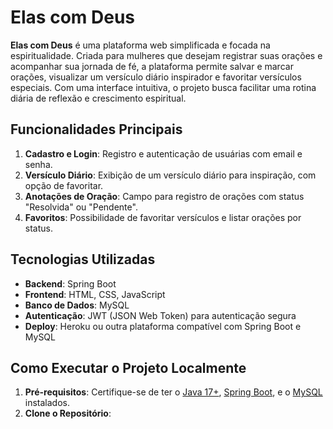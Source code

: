 # Elas com Deus

**Elas com Deus** é uma plataforma web simplificada e focada na espiritualidade. Criada para mulheres que desejam registrar suas orações e acompanhar sua jornada de fé, a plataforma permite salvar e marcar orações, visualizar um versículo diário inspirador e favoritar versículos especiais. Com uma interface intuitiva, o projeto busca facilitar uma rotina diária de reflexão e crescimento espiritual.

## Funcionalidades Principais

1. **Cadastro e Login**: Registro e autenticação de usuárias com email e senha.
2. **Versículo Diário**: Exibição de um versículo diário para inspiração, com opção de favoritar.
3. **Anotações de Oração**: Campo para registro de orações com status "Resolvida" ou "Pendente".
4. **Favoritos**: Possibilidade de favoritar versículos e listar orações por status.

## Tecnologias Utilizadas

- **Backend**: Spring Boot
- **Frontend**: HTML, CSS, JavaScript
- **Banco de Dados**: MySQL
- **Autenticação**: JWT (JSON Web Token) para autenticação segura
- **Deploy**: Heroku ou outra plataforma compatível com Spring Boot e MySQL

## Como Executar o Projeto Localmente

1. **Pré-requisitos**: Certifique-se de ter o [Java 17+](https://www.oracle.com/java/technologies/javase-downloads.html), [Spring Boot](https://spring.io/projects/spring-boot), e o [MySQL](https://www.mysql.com/) instalados.
2. **Clone o Repositório**:


